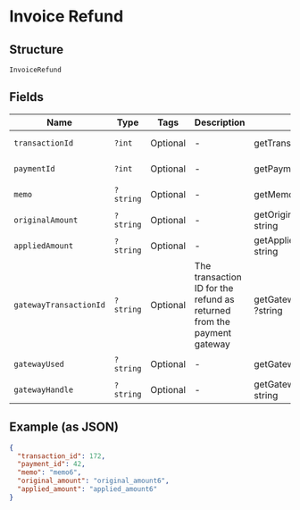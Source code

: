 
# Invoice Refund

## Structure

`InvoiceRefund`

## Fields

| Name | Type | Tags | Description | Getter | Setter |
|  --- | --- | --- | --- | --- | --- |
| `transactionId` | `?int` | Optional | - | getTransactionId(): ?int | setTransactionId(?int transactionId): void |
| `paymentId` | `?int` | Optional | - | getPaymentId(): ?int | setPaymentId(?int paymentId): void |
| `memo` | `?string` | Optional | - | getMemo(): ?string | setMemo(?string memo): void |
| `originalAmount` | `?string` | Optional | - | getOriginalAmount(): ?string | setOriginalAmount(?string originalAmount): void |
| `appliedAmount` | `?string` | Optional | - | getAppliedAmount(): ?string | setAppliedAmount(?string appliedAmount): void |
| `gatewayTransactionId` | `?string` | Optional | The transaction ID for the refund as returned from the payment gateway | getGatewayTransactionId(): ?string | setGatewayTransactionId(?string gatewayTransactionId): void |
| `gatewayUsed` | `?string` | Optional | - | getGatewayUsed(): ?string | setGatewayUsed(?string gatewayUsed): void |
| `gatewayHandle` | `?string` | Optional | - | getGatewayHandle(): ?string | setGatewayHandle(?string gatewayHandle): void |

## Example (as JSON)

```json
{
  "transaction_id": 172,
  "payment_id": 42,
  "memo": "memo6",
  "original_amount": "original_amount6",
  "applied_amount": "applied_amount6"
}
```

